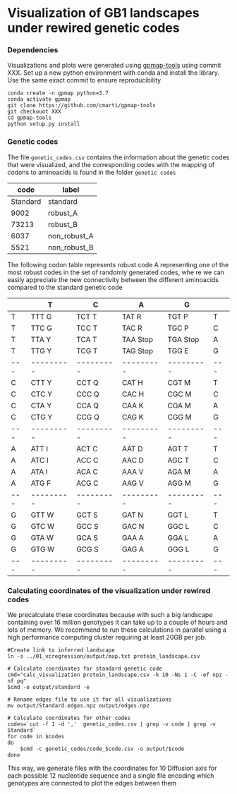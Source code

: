 # Visualization of GB1 landscapes under rewired genetic codes

### Dependencies

Visualizations and plots were generated using [gpmap-tools](https://gpmap-tools.readthedocs.io) using commit XXX.
Set up a new python environment with conda and install the library. Use the same exact commit to ensure reproducibility

```
conda create -n gpmap python=3.7
conda activate gpmap
git clone https://github.com/cmarti/gpmap-tools
git checkouot XXX
cd gpmap-tools
python setup.py install
```

### Genetic codes

The file `genetic_codes.csv` contains the information about the genetic codes that were visualized, and the corresponding codes with the
 mapping of codons to aminoacids is found in the folder `genetic codes`

| code     | label        |
|----------|--------------|
| Standard | standard     |
| 9002     | robust_A     |
| 73213    | robust_B     |
| 6037     | non_robust_A |
| 5521     | non_robust_B |

The following codon table represents robust code A representing one of the most robust codes in the set of randomly generated codes, whe
re we can easily appreciate the new connectivity between the different aminoacids compared to the standard genetic code

|   |  T      |  C      |  A      |  G      |   |
|---|---------|---------|---------|---------|---|
| T | TTT G   | TCT T   | TAT R   | TGT P   | T |
| T | TTC G   | TCC T   | TAC R   | TGC P   | C |
| T | TTA Y   | TCA T   | TAA Stop| TGA Stop| A |
| T | TTG Y   | TCG T   | TAG Stop| TGG E   | G |
|---|---------|---------|---------|---------|---|
| C | CTT Y   | CCT Q   | CAT H   | CGT M   | T |
| C | CTC Y   | CCC Q   | CAC H   | CGC M   | C |
| C | CTA Y   | CCA Q   | CAA K   | CGA M   | A |
| C | CTG Y   | CCG Q   | CAG K   | CGG M   | G |
|---|---------|---------|---------|---------|---|
| A | ATT I   | ACT C   | AAT D   | AGT T   | T |
| A | ATC I   | ACC C   | AAC D   | AGC T   | C |
| A | ATA I   | ACA C   | AAA V   | AGA M   | A |
| A | ATG F   | ACG C   | AAG V   | AGG M   | G |
|---|---------|---------|---------|---------|---|
| G | GTT W   | GCT S   | GAT N   | GGT L   | T |
| G | GTC W   | GCC S   | GAC N   | GGC L   | C |
| G | GTA W   | GCA S   | GAA A   | GGA L   | A |
| G | GTG W   | GCG S   | GAG A   | GGG L   | G |
|---|---------|---------|---------|---------|---|

### Calculating coordinates of the visualization under rewired codes

We precalculate these coordinates because with such a big landscape containing over 16 million genotypes it can take up to a couple of hours and lots of memory. We recommend to run these calculations in parallel using a high performance computing cluster requiring at least 20GB per job.

```
#Create link to inferred landscape
ln -s ../01_vcregression/output/map.txt protein_landscape.csv

# Calculate coordinates for standard genetic code
cmd="calc_visualization protein_landscape.csv -k 10 -Ns 1 -C -ef npz -nf pq"
$cmd -o output/standard -e

# Rename edges file to use it for all visualizations
mv output/Standard.edges.npz output/edges.npz

# Calculate coordinates for other codes
codes=`cut -f 1 -d ','  genetic_codes.csv | grep -v code | grep -v Standard`
for code in $codes
do
	$cmd -c genetic_codes/code_$code.csv -o output/$code
done
```

This way, we generate files with the coordinates for 10 Diffusion axis for each possible 12 nucleotide sequence and a single file encoding which genotypes are connected to plot the edges between them


